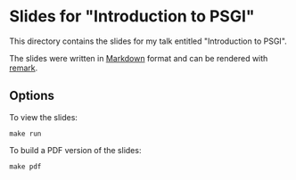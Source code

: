 
# Slides for "Introduction to PSGI"

This directory contains the slides for my talk entitled "Introduction to PSGI".

The slides were written in [Markdown](https://daringfireball.net/projects/markdown/) format and can be rendered with
[remark](http://remarkjs.com/).

## Options

To view the slides:

    make run

To build a PDF version of the slides:

    make pdf

